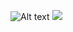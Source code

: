 ![Alt text](https://github.com/user-attachments/assets/2e3849d8-8984-4aa9-9d39-028165b094a9?sanitize=true)
<img src="https://github.com/user-attachments/assets/2e3849d8-8984-4aa9-9d39-028165b094a9?sanitize=true">

<!--
**netdust/netdust** is a ✨ _special_ ✨ repository because its `README.md` (this file) appears on your GitHub profile.

Here are some ideas to get you started:

- 🔭 I’m currently working on ...
- 🌱 I’m currently learning ...
- 👯 I’m looking to collaborate on ...
- 🤔 I’m looking for help with ...
- 💬 Ask me about ...
- 📫 How to reach me: ...
- 😄 Pronouns: ...
- ⚡ Fun fact: ...
-->
